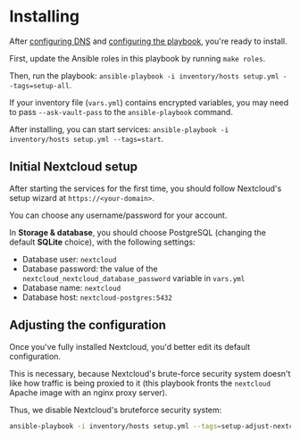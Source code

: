 # Installing

After [configuring DNS](configuring-dns.md) and [configuring the playbook](configuring-playbook.md), you're ready to install.

First, update the Ansible roles in this playbook by running `make roles`.

Then, run the playbook: `ansible-playbook -i inventory/hosts setup.yml --tags=setup-all`.

If your inventory file (`vars.yml`) contains encrypted variables, you may need to pass `--ask-vault-pass` to the `ansible-playbook` command.

After installing, you can start services: `ansible-playbook -i inventory/hosts setup.yml --tags=start`.


## Initial Nextcloud setup

After starting the services for the first time, you should follow Nextcloud's setup wizard at `https://<your-domain>`.

You can choose any username/password for your account.

In **Storage & database**, you should choose PostgreSQL (changing the default **SQLite** choice), with the following settings:

- Database user: `nextcloud`
- Database password: the value of the `nextcloud_nextcloud_database_password` variable in `vars.yml`
- Database name: `nextcloud`
- Database host: `nextcloud-postgres:5432`


## Adjusting the configuration

Once you've fully installed Nextcloud, you'd better edit its default configuration.

This is necessary, because Nextcloud's brute-force security system doesn't like how traffic is being proxied to it
(this playbook fronts the `nextcloud` Apache image with an nginx proxy server).

Thus, we disable Nextcloud's bruteforce security system:

```bash
ansible-playbook -i inventory/hosts setup.yml --tags=setup-adjust-nextcloud-config
```
